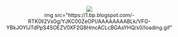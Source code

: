 <html>
<head>
	<meta name="viewport" content="width=device-width, initial-scale=1">
	<title></title>
	<meta name="robots" content="index,follow"/>
</head>
<body>

<center><img src="https://1.bp.blogspot.com/-RTK0ll2Vx0g/YJKC00ZeOPI/AAAAAAAABLk/VFG-YBkJOYIJTdPpS4SOEZV0XF2Q8HmcACLcBGAsYHQ/s0/loading.gif"></center>
	<center>img src="https://1.bp.blogspot.com/-RTK0ll2Vx0g/YJKC00ZeOPI/AAAAAAAABLk/VFG-YBkJOYIJTdPpS4SOEZV0XF2Q8HmcACLcBGAsYHQ/s0/loading.gif"<center>





</body>
</html>
